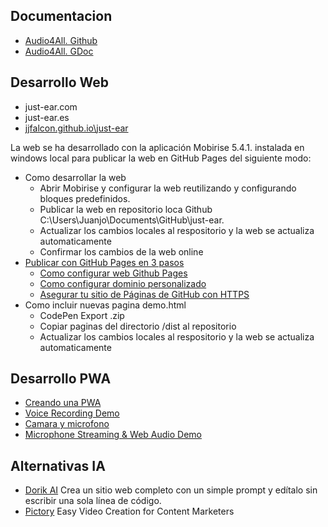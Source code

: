 ## Documentacion
* [Audio4All. Github](https://github.com/jjfalcon/audio4all)
* [Audio4All. GDoc](https://docs.google.com/document/d/13JUlC1VgptD5VK8GWAdmD2NwdDkSg-sWnS76Zp7Mqps/edit#heading=h.dnvma06n7yae)

## Desarrollo Web
* just-ear.com
* just-ear.es
* [jjfalcon.github.io\just-ear](https://jjfalcon.github.io/just-ear/)

La web se ha desarrollado con la aplicación Mobirise 5.4.1. instalada en windows local para publicar la web en GitHub Pages del siguiente modo:
* Como desarrollar la web
  * Abrir Mobirise y configurar la web reutilizando y configurando bloques predefinidos.
  * Publicar la web en repositorio loca Github C:\Users\Juanjo\Documents\GitHub\just-ear.
  * Actualizar los cambios locales al respositorio y la web se actualiza automaticamente
  * Confirmar los cambios de la web online
* [Publicar con GitHub Pages en 3 pasos](https://github.blog/2016-12-09-publishing-with-github-pages-now-as-easy-as-1-2-3/)
  * [Como configurar web Github Pages]()
  * [Como configurar dominio personalizado](https://docs.github.com/es/pages/configuring-a-custom-domain-for-your-github-pages-site/managing-a-custom-domain-for-your-github-pages-site)
  * [Asegurar tu sitio de Páginas de GitHub con HTTPS](https://docs.github.com/es/pages/configuring-a-custom-domain-for-your-github-pages-site/managing-a-custom-domain-for-your-github-pages-site)
* Como incluir nuevas pagina demo.html
  * CodePen Export .zip
  * Copiar paginas del directorio /dist al repositorio
  * Actualizar los cambios locales al respositorio y la web se actualiza automaticamente
 
## Desarrollo PWA
* [Creando una PWA](https://www.youtube.com/watch?v=HZURIHU92ks&ab_channel=KevinDavila) 
* [Voice Recording Demo](https://codepen.io/winrey/pen/xvxrxR)
* [Camara y microfono](https://codepen.io/feralninja/pen/oLOdop)
* [Microphone Streaming & Web Audio Demo](https://codepen.io/botlab/pen/dMGPGQ)

## Alternativas IA
* [Dorik AI](https://dorik.com/) Crea un sitio web completo con un simple prompt y edítalo sin escribir una sola línea de código.
* [Pictory](https://pictory.ai/) Easy Video Creation for Content Marketers
